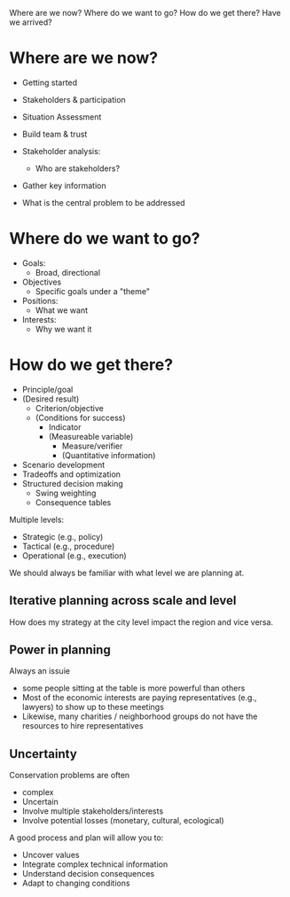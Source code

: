 Where are we now? Where do we want to go? How do we get there? Have we arrived?



# Where are we now?
- Getting started
- Stakeholders & participation
- Situation Assessment 


- Build team & trust
- Stakeholder analysis:
	- Who are stakeholders?
- Gather key information
- What is the central problem to be addressed

# Where do we want to go?
- Goals:
	- Broad, directional
- Objectives
	- Specific goals under a "theme"
- Positions:
	- What we want
- Interests:
	- Why we want it

# How do we get there?
- Principle/goal
- (Desired result)
	- Criterion/objective
	- (Conditions for success)
		- Indicator
		- (Measureable variable)
			- Measure/verifier
			- (Quantitative information)
- Scenario development
- Tradeoffs and optimization
- Structured decision making
	- Swing weighting
	- Consequence tables


Multiple levels:
- Strategic (e.g., policy)
- Tactical (e.g., procedure)
- Operational (e.g., execution)


We should always be familiar with what level we are planning at.



## Iterative planning across scale and level
How does my strategy at the city level impact the region and vice versa. 



## Power in planning
Always an issuie
- some people sitting at the table is more powerful than others
- Most of the economic interests are paying representatives (e.g., lawyers) to show up to these meetings
- Likewise, many charities / neighborhood groups do not have the resources to hire representatives


## Uncertainty
Conservation problems are often
- complex
- Uncertain
- Involve multiple stakeholders/interests
- Involve potential losses (monetary, cultural, ecological)

A good process and plan will allow you to:
- Uncover values
- Integrate complex technical information
- Understand decision consequences
- Adapt to changing conditions


